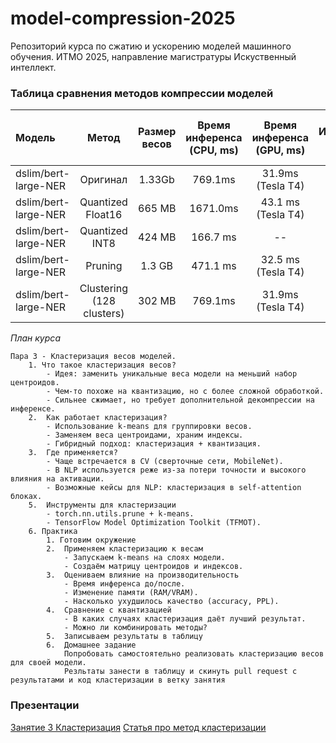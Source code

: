 # model-compression-2025

Репозиторий курса по сжатию и ускорению моделей машинного обучения.
ИТМО 2025, направление магистратуры Искуственный интеллект.

### Таблица сравнения методов компрессии моделей
| Модель | Метод | Размер весов | Время инференса (CPU, ms) | Время инференса (GPU, ms) | Использование RAM (MB) | Использование VRAM (MB) | Качество (PPL, BLEU, Accuracy) |
| :---   | :----: | :----: | :----: | :----: | :----: | :----: | :----: |
| dslim/bert-large-NER | Оригинал | 1.33Gb   | 769.1ms | 31.9ms (Tesla T4) | 1.3 GB | 1.3 GB | 82.8% F1 |
| dslim/bert-large-NER | Quantized Float16 | 665 MB   | 1671.0ms | 43.1 ms (Tesla T4) | 0.7 GB | 0.7 GB | 82.8% F1 |
| dslim/bert-large-NER | Quantized INT8 | 424 MB   | 166.7 ms | -- | 424 MB | 424 MB | 72.6% F1 |
| dslim/bert-large-NER | Pruning | 1.3 GB   | 471.1 ms | 32.5 ms (Tesla T4) | 1.3 GB | 1.3 GB | 83.2% F1 |
| dslim/bert-large-NER | Clustering (128 clusters) | 302 MB   | 769.1ms | 31.9ms (Tesla T4) | 1.3 GB | 1.3 GB | 82.96% F1 |

*План курса*

    Пара 3 - Кластеризация весов моделей.
        1. Что такое кластеризация весов?
            - Идея: заменить уникальные веса модели на меньший набор центроидов.
            - Чем-то похоже на квантизацию, но с более сложной обработкой.
            - Сильнее сжимает, но требует дополнительной декомпрессии на инференсе.
	    2.	Как работает кластеризация?
	        - Использование k-means для группировки весов.
	        - Заменяем веса центроидами, храним индексы.
	        - Гибридный подход: кластеризация + квантизация.
	    3.	Где применяется?
	        - Чаще встречается в CV (сверточные сети, MobileNet).
	        - В NLP используется реже из-за потери точности и высокого влияния на активации.
	        - Возможные кейсы для NLP: кластеризация в self-attention блоках.
	    5.	Инструменты для кластеризации
	        - torch.nn.utils.prune + k-means.
	        - TensorFlow Model Optimization Toolkit (TFMOT).
        6. Практика
            1. Готовим окружение
	        2.	Применяем кластеризацию к весам
	            - Запускаем k-means на слоях модели.
	            - Создаём матрицу центроидов и индексов.
	        3.	Оцениваем влияние на производительность
	            - Время инференса до/после.
	            - Изменение памяти (RAM/VRAM).
	            - Насколько ухудшилось качество (accuracy, PPL).
	        4.	Сравнение с квантизацией
	            - В каких случаях кластеризация даёт лучший результат.
	            - Можно ли комбинировать методы?
	        5.	Записываем результаты в таблицу
	        6.	Домашнее задание
	            Попробовать самостоятельно реализовать кластеризацию весов для своей модели.
                Резльтаты занести в таблицу и скинуть pull request с результатами и код кластеризации в ветку занятия

### Презентации
[Занятие 3 Кластеризация](https://docs.google.com/presentation/d/1Cjqeu4SxZuUteqSc6xaUMOePWA2H2hdpANJ5_p7kFB8/edit#slide=id.g1e7daee4ab9_0_116)
[Статья про метод кластеризации](https://arxiv.org/pdf/1510.00149)
